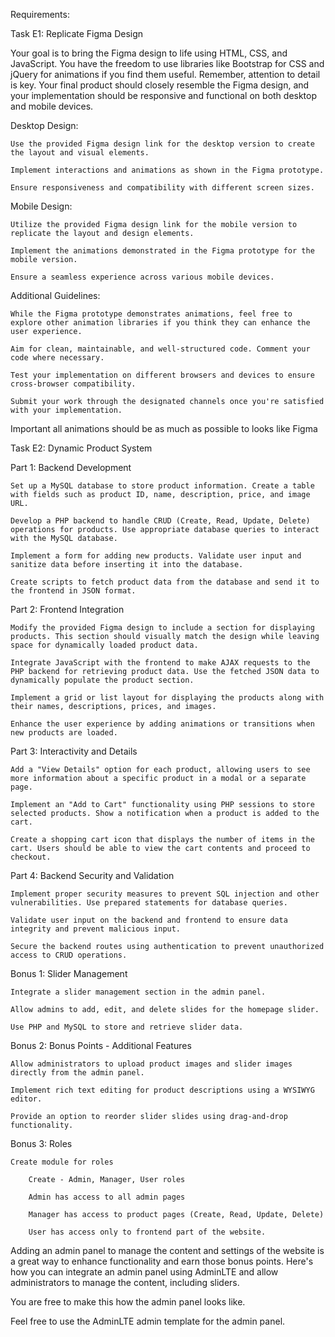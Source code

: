 Requirements:

Task E1: Replicate Figma Design

Your goal is to bring the Figma design to life using HTML, CSS, and JavaScript. You have the freedom to use libraries like Bootstrap for CSS and jQuery for animations if you find them useful. Remember, attention to detail is key. Your final product should closely resemble the Figma design, and your implementation should be responsive and functional on both desktop and mobile devices.

Desktop Design:

    Use the provided Figma design link for the desktop version to create the layout and visual elements.

    Implement interactions and animations as shown in the Figma prototype.

    Ensure responsiveness and compatibility with different screen sizes.

Mobile Design:

    Utilize the provided Figma design link for the mobile version to replicate the layout and design elements.

    Implement the animations demonstrated in the Figma prototype for the mobile version.

    Ensure a seamless experience across various mobile devices.

Additional Guidelines:

    While the Figma prototype demonstrates animations, feel free to explore other animation libraries if you think they can enhance the user experience.

    Aim for clean, maintainable, and well-structured code. Comment your code where necessary.

    Test your implementation on different browsers and devices to ensure cross-browser compatibility.

    Submit your work through the designated channels once you're satisfied with your implementation.

Important all animations should be as much as possible to looks like Figma 


Task E2: Dynamic Product System

Part 1: Backend Development

    Set up a MySQL database to store product information. Create a table with fields such as product ID, name, description, price, and image URL.

    Develop a PHP backend to handle CRUD (Create, Read, Update, Delete) operations for products. Use appropriate database queries to interact with the MySQL database.

    Implement a form for adding new products. Validate user input and sanitize data before inserting it into the database.

    Create scripts to fetch product data from the database and send it to the frontend in JSON format.

Part 2: Frontend Integration

    Modify the provided Figma design to include a section for displaying products. This section should visually match the design while leaving space for dynamically loaded product data.

    Integrate JavaScript with the frontend to make AJAX requests to the PHP backend for retrieving product data. Use the fetched JSON data to dynamically populate the product section.

    Implement a grid or list layout for displaying the products along with their names, descriptions, prices, and images.

    Enhance the user experience by adding animations or transitions when new products are loaded.

Part 3: Interactivity and Details

    Add a "View Details" option for each product, allowing users to see more information about a specific product in a modal or a separate page.

    Implement an "Add to Cart" functionality using PHP sessions to store selected products. Show a notification when a product is added to the cart.

    Create a shopping cart icon that displays the number of items in the cart. Users should be able to view the cart contents and proceed to checkout.

Part 4: Backend Security and Validation

    Implement proper security measures to prevent SQL injection and other vulnerabilities. Use prepared statements for database queries.

    Validate user input on the backend and frontend to ensure data integrity and prevent malicious input.

    Secure the backend routes using authentication to prevent unauthorized access to CRUD operations.


Bonus 1: Slider Management

    Integrate a slider management section in the admin panel.

    Allow admins to add, edit, and delete slides for the homepage slider.

    Use PHP and MySQL to store and retrieve slider data.

Bonus 2: Bonus Points - Additional Features	

    Allow administrators to upload product images and slider images directly from the admin panel.

    Implement rich text editing for product descriptions using a WYSIWYG editor.

    Provide an option to reorder slider slides using drag-and-drop functionality.

Bonus 3: Roles

    Create module for roles

        Create - Admin, Manager, User roles

        Admin has access to all admin pages

        Manager has access to product pages (Create, Read, Update, Delete) 

        User has access only to frontend part of the website.
        

Adding an admin panel to manage the content and settings of the website is a great way to enhance functionality and earn those bonus points. Here's how you can integrate an admin panel using AdminLTE and allow administrators to manage the content, including sliders.

You are free to make this how the admin panel looks like.

Feel free to use the AdminLTE admin template for the admin panel.